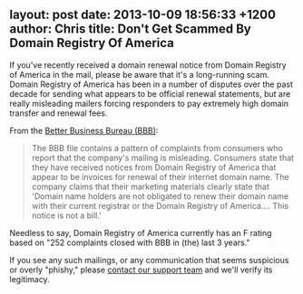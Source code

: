 layout: post
date: 2013-10-09 18:56:33 +1200
author: Chris
title: Don't Get Scammed By Domain Registry Of America
----

<!-- excerpt -->

If you've recently received a domain renewal notice from Domain Registry of America in the mail, please be aware that it's a long-running scam. Domain Registry of America has been in a number of disputes over the past decade for sending what appears to be official renewal statements, but are really misleading mailers forcing responders to pay extremely high domain transfer and renewal fees. 

<!-- /excerpt -->

From the [Better Business Bureau (BBB)](http://www.bbb.org/upstate-new-york/business-reviews/internet-services/domain-registry-of-america-in-buffalo-ny-17000531/):

> The BBB file contains a pattern of complaints from consumers who report that the company's mailing is misleading. Consumers state that they have received notices from Domain Registry of America that appear to be invoices for renewal of their internet domain name. The company claims that their marketing materials clearly state that 'Domain name holders are not obligated to renew their domain name with their current registrar or the Domain Registry of America.... This notice is not a bill.'

Needless to say, Domain Registry of America currently has an F rating based on "252 complaints closed with BBB in (the) last 3 years."

If you see any such mailings, or any communication that seems suspicious or overly "phishy," please [contact our support team](https://iwantmyname.com/support) and we'll verify its legitimacy.
